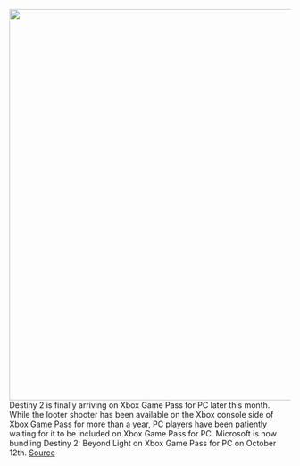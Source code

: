 <img src='https://cdn.vox-cdn.com/thumbor/GlHkHLFmXnBtBYwHPr5WCzujuzg=/0x0:1920x1080/1200x800/filters:focal(807x387:1113x693)/cdn.vox-cdn.com/uploads/chorus_image/image/69953873/bungie_net_metadata_beyondlight_1920x1080.0.jpg' width='700px' /><br/>
Destiny 2 is finally arriving on Xbox Game Pass for PC later this month. While the looter shooter has been available on the Xbox console side of Xbox Game Pass for more than a year, PC players have been patiently waiting for it to be included on Xbox Game Pass for PC. Microsoft is now bundling Destiny 2: Beyond Light on Xbox Game Pass for PC on October 12th.
<a href='https://www.theverge.com/2021/10/5/22710642/destiny-2-xbox-game-pass-for-pc-release-date'> Source <a/>